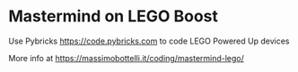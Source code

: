 # Mastermind on LEGO Boost

Use Pybricks https://code.pybricks.com to code LEGO Powered Up devices

More info at https://massimobottelli.it/coding/mastermind-lego/
